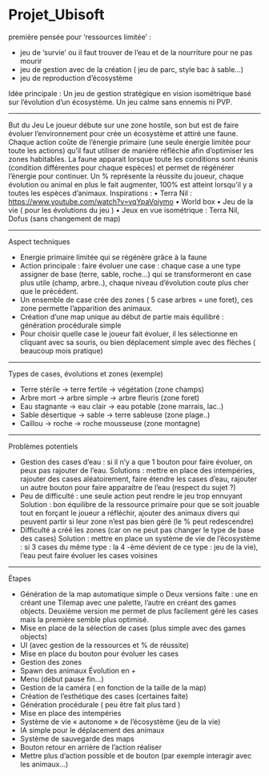 # Projet_Ubisoft
première pensée pour ‘ressources limitée’ : 
-	jeu de ‘survie’ ou il faut trouver de l’eau et de la nourriture pour ne pas mourir
-	jeu de gestion avec de la création ( jeu de parc, style bac à sable…)
-	jeu de reproduction d’écosystème

Idée principale :
Un jeu de gestion stratégique en vision isométrique basé sur l’évolution d’un écosystème. Un jeu calme sans ennemis ni PVP.
________________________________________________________________________________
But du Jeu
Le joueur débute sur une zone hostile, son but est de faire évoluer l’environnement pour crée un écosystème et attiré une faune. Chaque action coûte de l’énergie primaire (une seule énergie limitée pour toute les actions) qu’il faut utiliser de manière réfléchie afin d’optimiser les zones habitables. La faune apparait lorsque toute les conditions sont réunis (condition différentes pour chaque espèces) et permet de régénérer l’énergie pour continuer. Un % représente la réussite du joueur, chaque évolution ou animal en plus le fait augmenter, 100% est atteint lorsqu’il y a toutes les espèces d’animaux.
Inspirations :
•	Terra Nil : https://www.youtube.com/watch?v=vqYpaVoiymo
•	World box
•	Jeu de la vie ( pour les évolutions du jeu )
•	Jeux en vue isométrique : Terra Nil, Dofus (sans changement de map)
________________________________________________________________________________
Aspect techniques
-	Energie primaire limitée qui se régénère grâce à la faune
-	Action principale : faire évoluer une case : chaque case a une type assigner de base (terre, sable, roche...) qui se transformeront en case plus utile (champ, arbre..), chaque niveau d’évolution coute plus cher que le précédent.
-	Un ensemble de case crée des zones ( 5 case arbres = une foret), ces zone permette l’apparition des animaux.
-	Création d’une map unique au début de partie mais équilibré : génération procédurale simple
-	Pour choisir quelle case le joueur fait évoluer, il les sélectionne en cliquant avec sa souris, ou bien déplacement simple avec des flèches ( beaucoup mois pratique)
________________________________________________________________________________
Types de cases, évolutions et zones (exemple)
-	Terre stérile -> terre fertile -> végétation (zone champs)
-	Arbre mort -> arbre simple -> arbre fleuris (zone foret)
-	Eau stagnante -> eau clair -> eau potable (zone marrais, lac..)
-	Sable désertique -> sable -> terre sableuse (zone plage..)
-	Caillou -> roche -> roche mousseuse (zone montagne)
________________________________________________________________________________
Problèmes potentiels
-	Gestion des cases d’eau : si il n’y a que 1 bouton pour faire évoluer, on peux pas rajouter de l’eau. 
Solutions : mettre en place des intempéries, rajouter des cases aléatoirement, faire étendre les cases d’eau, rajouter un autre bouton pour faire apparaitre de l’eau (respect du sujet ?)
-	Peu de difficulté : une seule action peut rendre le jeu trop ennuyant
Solution : bon équilibre de la ressource primaire pour que se soit jouable tout en forçant le joueur a réfléchir, ajouter des animaux divers qui peuvent partir si leur zone n’est pas bien géré (le % peut redescendre)
-	Difficulté a créé les zones (car on ne peut pas changer le type de base des cases)
Solution : mettre en place un système de vie de l’écosystème : si 3 cases du même type : la 4 -ème dévient de ce type : jeu de la vie), l’eau peut faire évoluer les cases voisines
________________________________________________________________________________
Étapes 
-	Génération de la map automatique simple
o	Deux versions faite : une en créant une Tilemap avec une palette, l’autre en créant des games objects. Deuxième version me permet de plus facilement géré les cases mais la première semble plus optimisé.
-	Mise en place de la sélection de cases (plus simple avec des games objects)
-	UI (avec gestion de la ressources et % de réussite)
-	Mise en place du bouton pour évoluer les cases
-	Gestion des zones
-	Spawn des animaux
Évolution en +
-	Menu (début pause fin…)
-	Gestion de la caméra ( en fonction de la taille de la map)
-	Création de l’esthétique des cases (certaines faite)
-	Génération procédurale ( peu être fait plus tard )
-	Mise en place des intempéries
-	Système de vie « autonome » de l’écosystème (jeu de la vie)
-	IA simple pour le déplacement des animaux
-	Système de sauvegarde des maps
-	Bouton retour en arrière de l’action réaliser
-	Mettre plus d’action possible et de bouton (par exemple interagir avec les animaux…)

